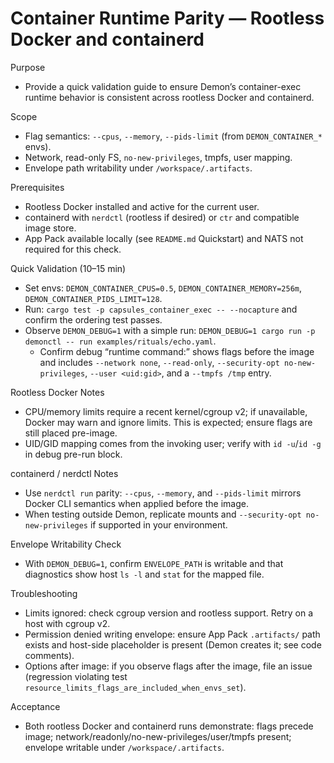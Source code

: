 # Container Runtime Parity — Rootless Docker and containerd

Purpose
- Provide a quick validation guide to ensure Demon’s container-exec runtime behavior is consistent across rootless Docker and containerd.

Scope
- Flag semantics: `--cpus`, `--memory`, `--pids-limit` (from `DEMON_CONTAINER_*` envs).
- Network, read-only FS, `no-new-privileges`, tmpfs, user mapping.
- Envelope path writability under `/workspace/.artifacts`.

Prerequisites
- Rootless Docker installed and active for the current user.
- containerd with `nerdctl` (rootless if desired) or `ctr` and compatible image store.
- App Pack available locally (see `README.md` Quickstart) and NATS not required for this check.

Quick Validation (10–15 min)
- Set envs: `DEMON_CONTAINER_CPUS=0.5`, `DEMON_CONTAINER_MEMORY=256m`, `DEMON_CONTAINER_PIDS_LIMIT=128`.
- Run: `cargo test -p capsules_container_exec -- --nocapture` and confirm the ordering test passes.
- Observe `DEMON_DEBUG=1` with a simple run: `DEMON_DEBUG=1 cargo run -p demonctl -- run examples/rituals/echo.yaml`.
  - Confirm debug “runtime command:” shows flags before the image and includes `--network none`, `--read-only`, `--security-opt no-new-privileges`, `--user <uid:gid>`, and a `--tmpfs /tmp` entry.

Rootless Docker Notes
- CPU/memory limits require a recent kernel/cgroup v2; if unavailable, Docker may warn and ignore limits. This is expected; ensure flags are still placed pre-image.
- UID/GID mapping comes from the invoking user; verify with `id -u`/`id -g` in debug pre-run block.

containerd / nerdctl Notes
- Use `nerdctl run` parity: `--cpus`, `--memory`, and `--pids-limit` mirrors Docker CLI semantics when applied before the image.
- When testing outside Demon, replicate mounts and `--security-opt no-new-privileges` if supported in your environment.

Envelope Writability Check
- With `DEMON_DEBUG=1`, confirm `ENVELOPE_PATH` is writable and that diagnostics show host `ls -l` and `stat` for the mapped file.

Troubleshooting
- Limits ignored: check cgroup version and rootless support. Retry on a host with cgroup v2.
- Permission denied writing envelope: ensure App Pack `.artifacts/` path exists and host-side placeholder is present (Demon creates it; see code comments).
- Options after image: if you observe flags after the image, file an issue (regression violating test `resource_limits_flags_are_included_when_envs_set`).

Acceptance
- Both rootless Docker and containerd runs demonstrate: flags precede image; network/readonly/no-new-privileges/user/tmpfs present; envelope writable under `/workspace/.artifacts`.

